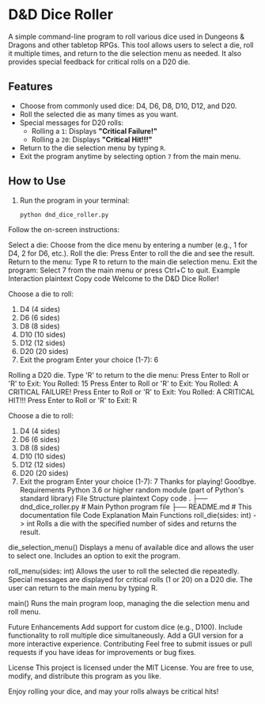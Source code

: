 # D&D Dice Roller

A simple command-line program to roll various dice used in Dungeons & Dragons and other tabletop RPGs. This tool allows users to select a die, roll it multiple times, and return to the die selection menu as needed. It also provides special feedback for critical rolls on a D20 die.

## Features

- Choose from commonly used dice: D4, D6, D8, D10, D12, and D20.
- Roll the selected die as many times as you want.
- Special messages for D20 rolls:
  - Rolling a `1`: Displays **"Critical Failure!"**
  - Rolling a `20`: Displays **"Critical Hit!!!"**
- Return to the die selection menu by typing `R`.
- Exit the program anytime by selecting option `7` from the main menu.

## How to Use

1. Run the program in your terminal:

   ```bash
   python dnd_dice_roller.py

Follow the on-screen instructions:

Select a die: Choose from the dice menu by entering a number (e.g., 1 for D4, 2 for D6, etc.).
Roll the die: Press Enter to roll the die and see the result.
Return to the menu: Type R to return to the main die selection menu.
Exit the program: Select 7 from the main menu or press Ctrl+C to quit.
Example Interaction
plaintext
Copy code
Welcome to the D&D Dice Roller!

Choose a die to roll:

1. D4 (4 sides)
2. D6 (6 sides)
3. D8 (8 sides)
4. D10 (10 sides)
5. D12 (12 sides)
6. D20 (20 sides)
7. Exit the program
Enter your choice (1-7): 6

Rolling a D20 die. Type 'R' to return to the die menu:
Press Enter to Roll or 'R' to Exit:
You Rolled: 15
Press Enter to Roll or 'R' to Exit:
You Rolled: A CRITICAL FAILURE!
Press Enter to Roll or 'R' to Exit:
You Rolled: A CRITICAL HIT!!!
Press Enter to Roll or 'R' to Exit: R

Choose a die to roll:

1. D4 (4 sides)
2. D6 (6 sides)
3. D8 (8 sides)
4. D10 (10 sides)
5. D12 (12 sides)
6. D20 (20 sides)
7. Exit the program
Enter your choice (1-7): 7
Thanks for playing! Goodbye.
Requirements
Python 3.6 or higher
random module (part of Python's standard library)
File Structure
plaintext
Copy code
.
├── dnd_dice_roller.py   # Main Python program file
├── README.md            # This documentation file
Code Explanation
Main Functions
roll_die(sides: int) -> int
Rolls a die with the specified number of sides and returns the result.

die_selection_menu()
Displays a menu of available dice and allows the user to select one. Includes an option to exit the program.

roll_menu(sides: int)
Allows the user to roll the selected die repeatedly. Special messages are displayed for critical rolls (1 or 20) on a D20 die. The user can return to the main menu by typing R.

main()
Runs the main program loop, managing the die selection menu and roll menu.

Future Enhancements
Add support for custom dice (e.g., D100).
Include functionality to roll multiple dice simultaneously.
Add a GUI version for a more interactive experience.
Contributing
Feel free to submit issues or pull requests if you have ideas for improvements or bug fixes.

License
This project is licensed under the MIT License. You are free to use, modify, and distribute this program as you like.

Enjoy rolling your dice, and may your rolls always be critical hits!
